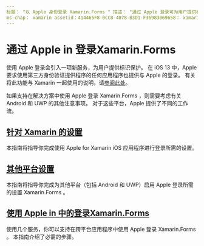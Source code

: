```yaml
---
标题： "以 Apple 身份登录 Xamarin.Forms " 描述： "通过 Apple 登录可为用户提供标识保护，并可针对中的跨平台移动方案实施 Xamarin.Forms 。"
ms-chap： xamarin assetid：414465F8-0CC8-4078-B3D1-F36983069658： xamarin 窗体作者： davidortinau： daortin ms. 日期：09/10/2019 非 loc： [ Xamarin.Forms ， Xamarin.Essentials ]
---
```


# <a name="sign-in-with-apple-in-xamarinforms"></a>通过 Apple in 登录Xamarin.Forms

使用 Apple 登录会引入一项新服务，为用户提供标识保护。 在 iOS 13 中，Apple 要求使用第三方身份验证提供程序的任何应用程序也提供与 Apple 的登录。 有关将此功能与 Xamarin 一起使用的说明，请[参阅此处](~/ios/platform/ios13/sign-in.md)。

如果支持在解决方案中使用 Apple 登录 Xamarin.Forms ，则需要考虑有关 Android 和 UWP 的其他注意事项。 对于这些平台，Apple 提供了不同的工作流。

## <a name="setup-for-xamarinios"></a>[针对 Xamarin 的设置](~/ios/platform/ios13/sign-in.md)

本指南将指导你完成使用 Apple for Xamarin iOS 应用程序进行登录所需的设置。

## <a name="setup-for-other-platforms"></a>[其他平台设置](setup.md)

本指南将指导你完成为其他平台（包括 Android 和 UWP）启用 Apple 登录所需的设置 Xamarin.Forms 。

## <a name="use-sign-in-with-apple-in-xamarinformsandroid-ios-sign-inmd"></a>[使用 Apple in 中的登录Xamarin.Forms](android-ios-sign-in.md)

使用几个服务，你可以支持在跨平台应用程序中使用 Apple 登录 Xamarin.Forms 。 本指南介绍了必需的步骤。
